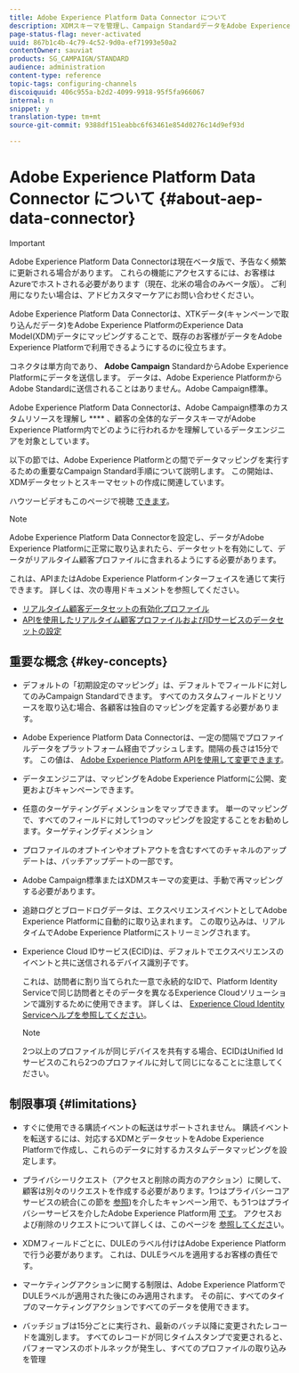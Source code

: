 ```yaml
---
title: Adobe Experience Platform Data Connector について
description: XDMスキーマを管理し、Campaign StandardデータをAdobe Experience Platformで利用できるようにします。
page-status-flag: never-activated
uuid: 867b1c4b-4c79-4c52-9d0a-ef71993e50a2
contentOwner: sauviat
products: SG_CAMPAIGN/STANDARD
audience: administration
content-type: reference
topic-tags: configuring-channels
discoiquuid: 406c955a-b2d2-4099-9918-95f5fa966067
internal: n
snippet: y
translation-type: tm+mt
source-git-commit: 9388df151eabbc6f63461e854d0276c14d9ef93d

---
```



# Adobe Experience Platform Data Connector について {#about-aep-data-connector}

>[!IMPORTANT]
>
>Adobe Experience Platform Data Connectorは現在ベータ版で、予告なく頻繁に更新される場合があります。 これらの機能にアクセスするには、お客様はAzureでホストされる必要があります（現在、北米の場合のみベータ版）。 ご利用になりたい場合は、アドビカスタマーケアにお問い合わせください。

Adobe Experience Platform Data Connectorは、XTKデータ(キャンペーンで取り込んだデータ)をAdobe Experience PlatformのExperience Data Model(XDM)データにマッピングすることで、既存のお客様がデータをAdobe Experience Platformで利用できるようにするのに役立ちます。

コネクタは単方向であり、 **Adobe Campaign** StandardからAdobe Experience Platformにデータを送信します。 データは、Adobe Experience PlatformからAdobe Standardに送信されることはありません。Adobe Campaign標準。

Adobe Experience Platform Data Connectorは、Adobe Campaign標準のカスタムリソースを理解し **** 、顧客の全体的なデータスキーマがAdobe Experience Platform内でどのように行われるかを理解しているデータエンジニアを対象としています。

以下の節では、Adobe Experience Platformとの間でデータマッピングを実行するための重要なCampaign Standard手順について説明します。 この開始は、XDMデータセットとスキーマセットの作成に関連しています。

ハウツービデオもこのページで視聴 [できます](https://docs.adobe.com/content/help/en/campaign-learn/campaign-standard-tutorials/administrating/adobe-experience-platform-data-connector/understanding-the-adobe-experience-platform-data-connector.html)。

>[!NOTE]
>Adobe Experience Platform Data Connectorを設定し、データがAdobe Experience Platformに正常に取り込まれたら、データセットを有効にして、データがリアルタイム顧客プロファイルに含まれるようにする必要があります。
>
>これは、APIまたはAdobe Experience Platformインターフェイスを通じて実行できます。 詳しくは、次の専用ドキュメントを参照してください。
>
>* [リアルタイム顧客データセットの有効化プロファイル](https://docs.adobe.com/content/help/en/experience-platform/rtcdp/datasets/dataset.html)
>* [APIを使用したリアルタイム顧客プロファイルおよびIDサービスのデータセットの設定](https://docs.adobe.com/content/help/en/experience-platform/catalog/api/getting-started.html)


## 重要な概念 {#key-concepts}

* デフォルトの「初期設定のマッピング」は、デフォルトでフィールドに対してのみCampaign Standardできます。 すべてのカスタムフィールドとリソースを取り込む場合、各顧客は独自のマッピングを定義する必要があります。

* Adobe Experience Platform Data Connectorは、一定の間隔でプロファイルデータをプラットフォーム経由でプッシュし&#x200B;ます。間隔の長さは15分です。 この値は、 [Adobe Experience Platform APIを使用して変更できます](https://docs.adobe.com/content/help/en/experience-platform/ingestion/home.html)。

* データエンジニアは、マッピングをAdobe Experience Platformに公開、変更およびキャンペーンできます。

* 任意のターゲティングディメンションをマップできます。 単一のマッピングで、すべてのフィールドに対して1つのマッピングを設定することをお勧めします。ターゲティングディメンション

* プロファイルのオプトインやオプトアウトを含むすべてのチャネルのアップデートは、バッチアップデートの一部です。

* Adobe Campaign標準またはXDMスキーマの変更は、手動で再マッピングする必要があり&#x200B;ます。

* 追跡ログとブロードログデータは、エクスペリエンスイベントとしてAdobe Experience Platformに自動的に取り込まれます。 この取り込みは、リアルタイムでAdobe Experience Platformにストリーミングされます。

* Experience Cloud IDサービス(ECID)は、デフォルトでエクスペリエンスのイベントと共に送信されるデバイス識別子です。

   これは、訪問者に割り当てられた一意で永続的なIDで、Platform Identity Serviceで同じ訪問者とそのデータを異なるExperience Cloudソリューションで識別するために使用できます。 詳しくは、 [Experience Cloud Identity Serviceヘルプを参照してください](https://docs.adobe.com/content/help/en/id-service/using/home.html)。

   >[!NOTE]
   >
   >2つ以上のプロファイルが同じデバイスを共有する場合、ECIDはUnified Idサービスのこれら2つのプロファイルに対して同じになることに注意してください。

## 制限事項 {#limitations}

* すぐに使用できる購読イベントの転送はサポートされません。 購読イベントを転送するには、対応するXDMとデータセットをAdobe Experience Platformで作成し、これらのデータに対するカスタムデータマッピングを設定します。

* プライバシーリクエスト（アクセスと削除の両方のアクション）に関して、顧客は別々のリクエストを作成する必要があります。1つはプライバシーコアサービスの統合(この節を [参照](https://helpx.adobe.com/campaign/kb/acs-privacy.html#righttoaccess))を介したキャンペーン用で、もう1つはプライバシーサービスを介したAdobe Experience Platform用 [です](https://helpx.adobe.com/campaign/kb/acs-privacy.html#ccpa)。 アクセスおよび削除のリクエストについて詳しくは、このページを [参照してくださ](https://helpx.adobe.com/campaign/kb/acs-privacy.html#righttoaccess)い。

* XDMフィールドごとに、DULEのラベル付けはAdobe Experience Platformで行う必要があります。 これは、DULEラベルを適用するお客様の責任です。

* マーケティングアクションに関する制限は、Adobe Experience PlatformでDULEラベルが適用された後にのみ適用されます。 その前に、すべてのタイプのマーケティングアクションですべてのデータを使用できます。

* バッチジョブは15分ごとに実行され、最新のバッチ以降に変更されたレコードを識別します。 すべてのレコードが同じタイムスタンプで変更されると、パフォーマンスのボトルネックが発生し、すべてのプロファイルの取り込みを管理
